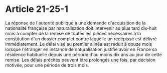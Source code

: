 # Article 21-25-1

La réponse de l'autorité publique à une demande d'acquisition de la nationalité française par naturalisation doit intervenir au plus tard dix-huit mois à compter de la remise de toutes les pièces nécessaires à la constitution d'un dossier complet contre laquelle un récépissé est délivré immédiatement.   Le délai visé au premier alinéa est réduit à douze mois lorsque l'étranger en instance de naturalisation justifie avoir en France sa résidence habituelle depuis une période d'au moins dix ans au jour de cette remise.   Les délais précités peuvent être prolongés une fois, par décision motivée, pour une période de trois mois.